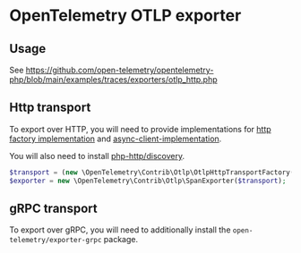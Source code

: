 # OpenTelemetry OTLP exporter

## Usage

See https://github.com/open-telemetry/opentelemetry-php/blob/main/examples/traces/exporters/otlp_http.php

## Http transport

To export over HTTP, you will need to provide implementations for [http factory implementation](https://packagist.org/providers/psr/http-factory-implementation) and [async-client-implementation](https://packagist.org/providers/php-http/async-client-implementation).

You will also need to install [php-http/discovery](https://packagist.org/packages/php-http/discovery).

```php
$transport = (new \OpenTelemetry\Contrib\Otlp\OtlpHttpTransportFactory())->create('http://collector:4318');
$exporter = new \OpenTelemetry\Contrib\Otlp\SpanExporter($transport);
```

## gRPC transport

To export over gRPC, you will need to additionally install the `open-telemetry/exporter-grpc` package.
